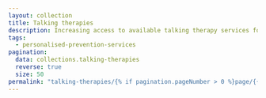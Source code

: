 ```yaml
---
layout: collection
title: Talking therapies
description: Increasing access to available talking therapy services for underserved communities
tags:
  - personalised-prevention-services
pagination:
  data: collections.talking-therapies
  reverse: true
  size: 50
permalink: "talking-therapies/{% if pagination.pageNumber > 0 %}page/{{ pagination.pageNumber + 1 }}{% endif %}/"
---
```

